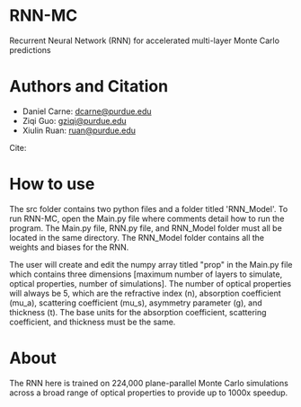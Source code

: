# RNN-MC
Recurrent Neural Network (RNN) for accelerated multi-layer Monte Carlo predictions
# Authors and Citation
- Daniel Carne: dcarne@purdue.edu
- Ziqi Guo: gziqi@purdue.edu
- Xiulin Ruan: ruan@purdue.edu

Cite:
# How to use
The src folder contains two python files and a folder titled 'RNN_Model'. To run RNN-MC, open the Main.py file where comments detail how to run the program. The Main.py file, RNN.py file, and RNN_Model folder must all be located in the same directory. The RNN_Model folder contains all the weights and biases for the RNN.

The user will create and edit the numpy array titled "prop" in the Main.py file which contains three dimensions [maximum number of layers to simulate, optical properties, number of simulations]. The number of optical properties will always be 5, which are the refractive index (n), absorption coefficient (mu_a), scattering coefficient (mu_s), asymmetry parameter (g), and thickness (t). The base units for the absorption coefficient, scattering coefficient, and thickness must be the same.
# About
The RNN here is trained on 224,000 plane-parallel Monte Carlo simulations across a broad range of optical properties to provide up to 1000x speedup.
